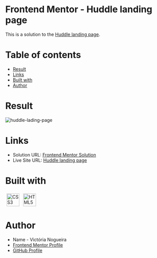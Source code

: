 # Frontend Mentor - Huddle landing page

This is a solution to the [Huddle landing page](https://www.frontendmentor.io/challenges/huddle-landing-page-with-a-single-introductory-section-B_2Wvxgi0).

# Table of contents

- [Result](#result)
- [Links](#links)
- [Built with](#built-with)
- [Author](#author)

# Result

![huddle-lading-page](https://github.com/victoriamnx/Huddle-Landing-Page/assets/96449803/071e1e40-21c4-46b0-9677-5623cdaf1897)

# Links

- Solution URL: [Frontend Mentor Solution](https://www.frontendmentor.io/solutions/huddle-landing-page-_8-rFnMIba)
- Live Site URL: [Huddle landing page](https://victoriamnx.github.io/Huddle-Landing-Page/)

# Built with

<img src="https://i.ibb.co/bLF1P6n/css-3.png" alt="CSS3" height="40" style="vertical-align:down; margin:4px"></a>
<img src="https://i.ibb.co/Ch4SDLV/html-1.png" alt="HTML5" height="40" style="vertical-align:down; margin:4px"></a>

# Author

- Name - Victória Nogueira
- [Frontend Mentor Profile](https://www.frontendmentor.io/profile/victoriamnx)
- [GitHub Profile](https://github.com/victoriamnx)
